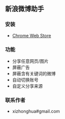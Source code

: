 ## 新浪微博助手

### 安装
* [Chrome Web Store](https://chrome.google.com/webstore/detail/%E6%96%B0%E6%B5%AA%E5%BE%AE%E5%8D%9A%E5%8A%A9%E6%89%8B/flndogabnjgibeogpkpjlkipjladimpj)

### 功能
* 分享任意网页/图片
* 屏蔽广告
* 屏蔽含有关键词的微博
* 自动切换账号
* 自定义分享来源

### 联系作者
* xizhonghua#gmail.com
